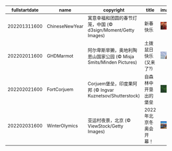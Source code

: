 |fullstartdate|name|copyright|title|image|
|--|--|--|--|--|
202201311600|ChineseNewYear|寓意幸福和团圆的春节灯笼，中国 (© d3sign/Moment/Getty Images)|新春快乐|![](/zh-CN/2022/02/202201311600ChineseNewYear.jpg)|
202202011600|GHDMarmot|阿尔卑斯旱獭，奥地利陶恩山国家公园 (© Misja Smits/Minden Pictures)|土拨鼠日快乐(又来了?)|![](/zh-CN/2022/02/202202011600GHDMarmot.jpg)|
202202021600|FortCorjuem|Corjuem堡垒，印度果阿邦 (© Ingvar Kuznetsov/Shutterstock)|自森林中开垦出的堡垒|![](/zh-CN/2022/02/202202021600FortCorjuem.jpg)|
202202031600|WinterOlymics|亚运村夜景，北京 (© ViewStock/Getty Images)|2022年北京冬奥会开幕！|![](/zh-CN/2022/02/202202031600WinterOlymics.jpg)|
